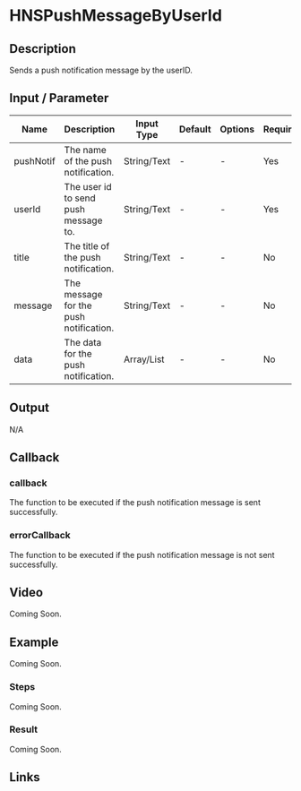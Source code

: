 # HNSPushMessageByUserId

## Description

Sends a push notification message by the userID.

## Input / Parameter

| Name | Description | Input Type | Default | Options | Required |
| ------ | ------ | ------ | ------ | ------ | ------ |
| pushNotif | The name of the push notification. | String/Text | - | - | Yes |
| userId | The user id to send push message to. | String/Text | - | - | Yes |
| title | The title of the push notification. | String/Text | - | - | No |
| message | The message for the push notification. | String/Text | - | - | No |
| data | The data for the push notification. | Array/List | - | - | No |

## Output

N/A

## Callback

### callback

The function to be executed if the push notification message is sent successfully.

### errorCallback

The function to be executed if the push notification message is not sent successfully.

## Video

Coming Soon.

<!-- Format: [![Video]({image-path}?raw=true)]({url-link}) -->

## Example

Coming Soon.

<!-- Share a scenario, like a user requirements. -->

### Steps

Coming Soon.

<!-- Show the steps and share some screenshots.

1. .....

Format: ![]({image-path}?raw=true) -->

### Result

Coming Soon.

<!-- Explain the output.

Format: ![]({image-path}?raw=true) -->

## Links